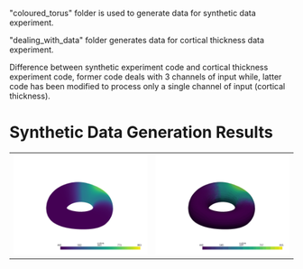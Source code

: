 "coloured_torus" folder is used to generate data for synthetic data experiment.

"dealing_with_data" folder generates data for cortical thickness data experiment.

Difference between synthetic experiment code and cortical thickness experiment code,
former code deals with 3 channels of input while, latter code has been modified to 
process only a single channel of input (cortical thickness).

# Synthetic Data Generation Results

<table>
  <tr>
    <td align="left">
      <img src="Gaussian_spot_experiment/IE_synthetic_data_work/Explaining_Shape_Variability-master/src/DeepLearning/compute_canada/guided_vae/animations/spot(ground_truth).gif" alt="Ground Truth" width="400"/>
    </td>
    <td align="right">
      <img src="Gaussian_spot_experiment/IE_synthetic_data_work/Explaining_Shape_Variability-master/src/DeepLearning/compute_canada/guided_vae/animations/spot(generated_via_Z).gif" alt="Generated Data" width="400"/>
    </td>
  </tr>
</table>

